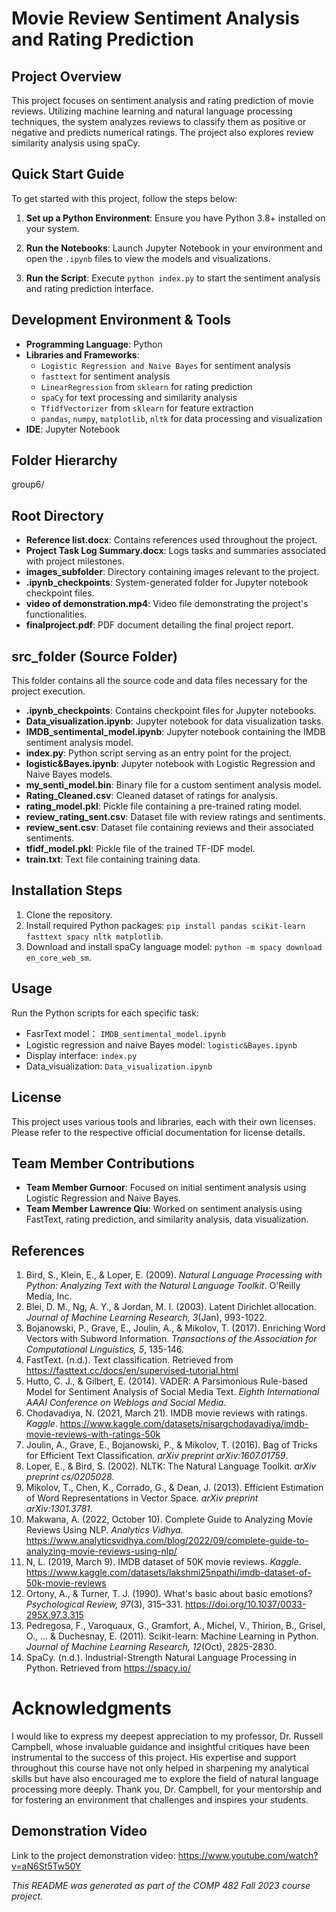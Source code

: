 # Movie Review Sentiment Analysis and Rating Prediction

## Project Overview

This project focuses on sentiment analysis and rating prediction of movie reviews. Utilizing machine learning and natural language processing techniques, the system analyzes reviews to classify them as positive or negative and predicts numerical ratings. The project also explores review similarity analysis using spaCy.

## Quick Start Guide

To get started with this project, follow the steps below:

1. **Set up a Python Environment**:
   Ensure you have Python 3.8+ installed on your system.

2. **Run the Notebooks**:
   Launch Jupyter Notebook in your environment and open the `.ipynb` files to view the models and visualizations.

3. **Run the Script**:
   Execute `python index.py` to start the sentiment analysis and rating prediction interface.

## Development Environment & Tools

- **Programming Language**: Python
- **Libraries and Frameworks**:
  - `Logistic Regression and Naive Bayes` for sentiment analysis
  - `fasttext` for sentiment analysis
  - `LinearRegression` from `sklearn` for rating prediction
  - `spaCy` for text processing and similarity analysis
  - `TfidfVectorizer` from `sklearn` for feature extraction
  - `pandas`, `numpy`, `matplotlib`, `nltk` for data processing and visualization
- **IDE**: Jupyter Notebook

## Folder Hierarchy
group6/
## Root Directory
- **Reference list.docx**: Contains references used throughout the project.
- **Project Task Log Summary.docx**: Logs tasks and summaries associated with project milestones.
- **images_subfolder**: Directory containing images relevant to the project.
- **.ipynb_checkpoints**: System-generated folder for Jupyter notebook checkpoint files.
- **video of demonstration.mp4**: Video file demonstrating the project's functionalities.
- **finalproject.pdf**: PDF document detailing the final project report.

## src_folder (Source Folder)
This folder contains all the source code and data files necessary for the project execution.

- **.ipynb_checkpoints**: Contains checkpoint files for Jupyter notebooks.
- **Data_visualization.ipynb**: Jupyter notebook for data visualization tasks.
- **IMDB_sentimental_model.ipynb**: Jupyter notebook containing the IMDB sentiment analysis model.
- **index.py**: Python script serving as an entry point for the project.
- **logistic&Bayes.ipynb**: Jupyter notebook with Logistic Regression and Naive Bayes models.
- **my_senti_model.bin**: Binary file for a custom sentiment analysis model.
- **Rating_Cleaned.csv**: Cleaned dataset of ratings for analysis.
- **rating_model.pkl**: Pickle file containing a pre-trained rating model.
- **review_rating_sent.csv**: Dataset file with review ratings and sentiments.
- **review_sent.csv**: Dataset file containing reviews and their associated sentiments.
- **tfidf_model.pkl**: Pickle file of the trained TF-IDF model.
- **train.txt**: Text file containing training data.

## Installation Steps

1. Clone the repository.
2. Install required Python packages: `pip install pandas scikit-learn fasttext spacy nltk matplotlib`.
3. Download and install spaCy language model: `python -m spacy download en_core_web_sm`.

## Usage

Run the Python scripts for each specific task:

- FasrText model： `IMDB_sentimental_model.ipynb`
- Logistic regression and naive Bayes model: `logistic&Bayes.ipynb`
- Display interface: `index.py`
- Data_visualization: `Data_visualization.ipynb`

## License

This project uses various tools and libraries, each with their own licenses. Please refer to the respective official documentation for license details.

## Team Member Contributions

- **Team Member Gurnoor**: Focused on initial sentiment analysis using Logistic Regression and Naive Bayes.
- **Team Member Lawrence Qiu**: Worked on sentiment analysis using FastText, rating prediction, and similarity analysis, data visualization.

## References

1. Bird, S., Klein, E., & Loper, E. (2009). *Natural Language Processing with Python: Analyzing Text with the Natural Language Toolkit*. O'Reilly Media, Inc.
2. Blei, D. M., Ng, A. Y., & Jordan, M. I. (2003). Latent Dirichlet allocation. *Journal of Machine Learning Research, 3*(Jan), 993-1022.
3. Bojanowski, P., Grave, E., Joulin, A., & Mikolov, T. (2017). Enriching Word Vectors with Subword Information. *Transactions of the Association for Computational Linguistics, 5*, 135-146.
4. FastText. (n.d.). Text classification. Retrieved from https://fasttext.cc/docs/en/supervised-tutorial.html
5. Hutto, C. J., & Gilbert, E. (2014). VADER: A Parsimonious Rule-based Model for Sentiment Analysis of Social Media Text. *Eighth International AAAI Conference on Weblogs and Social Media*.
6. Chodavadiya, N. (2021, March 21). IMDB movie reviews with ratings. *Kaggle*. https://www.kaggle.com/datasets/nisargchodavadiya/imdb-movie-reviews-with-ratings-50k
7. Joulin, A., Grave, E., Bojanowski, P., & Mikolov, T. (2016). Bag of Tricks for Efficient Text Classification. *arXiv preprint arXiv:1607.01759*.
8. Loper, E., & Bird, S. (2002). NLTK: The Natural Language Toolkit. *arXiv preprint cs/0205028*.
9. Mikolov, T., Chen, K., Corrado, G., & Dean, J. (2013). Efficient Estimation of Word Representations in Vector Space. *arXiv preprint arXiv:1301.3781*.
10. Makwana, A. (2022, October 10). Complete Guide to Analyzing Movie Reviews Using NLP. *Analytics Vidhya*. https://www.analyticsvidhya.com/blog/2022/09/complete-guide-to-analyzing-movie-reviews-using-nlp/
11. N, L. (2019, March 9). IMDB dataset of 50K movie reviews. *Kaggle*. https://www.kaggle.com/datasets/lakshmi25npathi/imdb-dataset-of-50k-movie-reviews
12. Ortony, A., & Turner, T. J. (1990). What's basic about basic emotions? *Psychological Review, 97*(3), 315–331. https://doi.org/10.1037/0033-295X.97.3.315
13. Pedregosa, F., Varoquaux, G., Gramfort, A., Michel, V., Thirion, B., Grisel, O., ... & Duchesnay, E. (2011). Scikit-learn: Machine Learning in Python. *Journal of Machine Learning Research, 12*(Oct), 2825-2830.
14. SpaCy. (n.d.). Industrial-Strength Natural Language Processing in Python. Retrieved from https://spacy.io/
  
# Acknowledgments

I would like to express my deepest appreciation to my professor, Dr. Russell Campbell, whose invaluable guidance and insightful critiques have been instrumental to the success of this project. His expertise and support throughout this course have not only helped in sharpening my analytical skills but have also encouraged me to explore the field of natural language processing more deeply. Thank you, Dr. Campbell, for your mentorship and for fostering an environment that challenges and inspires your students.


## Demonstration Video

Link to the project demonstration video: https://www.youtube.com/watch?v=aN6St5Tw50Y

*This README was generated as part of the COMP 482 Fall 2023 course project.*
